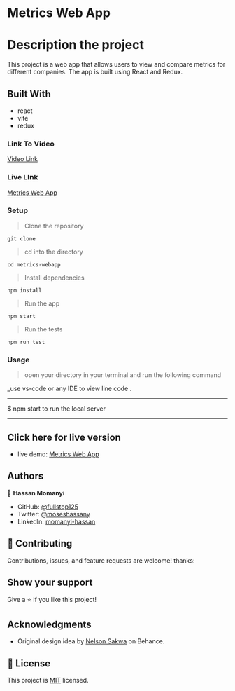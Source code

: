# Metrics Web App

# Description the project

This project is a web app that allows users to view and compare metrics for different companies. The app is built using React and Redux.

## Built With

- react
- vite
- redux

### Link To Video
 [Video Link](https://www.loom.com/share/03627c7e2bbf4ce5b31995fd106d69ee
)
### Live LInk
[Metrics Web App](https://metrics-app.netlify.app/)

### Setup

> Clone the repository
  
    git clone
    
> cd into the directory
    
    
    cd metrics-webapp
  
> Install dependencies
    
   
    npm install
  
> Run the app
    
    
    npm start
   
> Run the tests
    
  
    npm run test
  

### Usage

> open your directory in your terminal and run the following command

\_use vs-code or any IDE to view line code .

---

$ npm start to run the local server

---

## Click here for live version

- live demo: [ Metrics Web App](https://metrics-app.netlify.app/)

## Authors

👤 **Hassan Momanyi**

- GitHub: [@fullstop125](https://github.com/fullstop125)
- Twitter: [@moseshassany](https://twitter.com/moseshassany)
- LinkedIn: [momanyi-hassan](https://linkedin.com/in/momanyi-hassan/)

## 🤝 Contributing

Contributions, issues, and feature requests are welcome!
thanks:

## Show your support

Give a ⭐️ if you like this project!

## Acknowledgments

- Original design idea by [Nelson Sakwa](https://www.behance.net/sakwadesignstudio) on Behance.

## 📝 License

This project is [MIT](./MIT.md) licensed.
